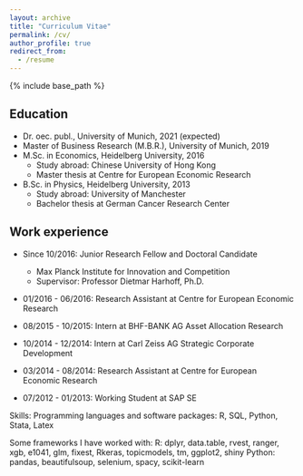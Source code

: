 ```yaml
---
layout: archive
title: "Curriculum Vitae"
permalink: /cv/
author_profile: true
redirect_from:
  - /resume
---
```


{% include base_path %}

## Education

* Dr. oec. publ., University of Munich, 2021 (expected)
* Master of Business Research (M.B.R.), University of Munich, 2019
* M.Sc. in Economics, Heidelberg University, 2016
  * Study abroad: Chinese University of Hong Kong
  * Master thesis at Centre for European Economic Research
* B.Sc. in Physics, Heidelberg University, 2013
  * Study abroad: University of Manchester
  * Bachelor thesis at German Cancer Research Center

## Work experience

* Since 10/2016: Junior Research Fellow and Doctoral Candidate
  * Max Planck Institute for Innovation and Competition
  * Supervisor: Professor Dietmar Harhoff, Ph.D.

* 01/2016 - 06/2016: Research Assistant at Centre for European Economic Research
* 08/2015 - 10/2015: Intern at BHF-BANK AG Asset Allocation Research
* 10/2014 - 12/2014: Intern at Carl Zeiss AG Strategic Corporate Development
* 03/2014 - 08/2014: Research Assistant at Centre for European Economic Research
* 07/2012 - 01/2013: Working Student at SAP SE


Skills:
Programming languages and software packages:
R, SQL, Python, Stata, Latex

Some frameworks I have worked with:
R: dplyr, data.table, rvest, ranger, xgb, e1041, glm, fixest, Rkeras, topicmodels, tm, ggplot2, shiny
Python: pandas, beautifulsoup, selenium, spacy, scikit-learn
